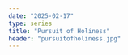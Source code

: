 ```yaml
---
date: "2025-02-17"
type: series
title: "Pursuit of Holiness"
header: "pursuitofholiness.jpg"
---
```

